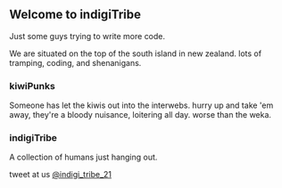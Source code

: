 ## Welcome to indigiTribe

Just some guys trying to write more code. 

We are situated on the top of the south island in new zealand. lots of tramping, coding, and shenanigans.

### kiwiPunks

Someone has let the kiwis out into the interwebs. hurry up and take 'em away, they're a bloody nuisance, loitering all day. worse than the weka. 

### indigiTribe

A collection of humans just hanging out.


tweet at us [@indigi_tribe_21](@https://twitter.com/indigi_tribe_21)
